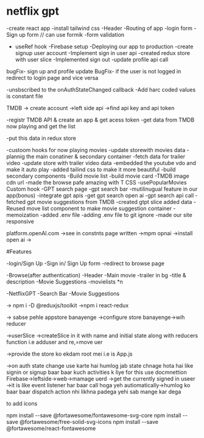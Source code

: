 # netflix gpt

-create react app
-install tailwind css
-Header
-Routing of app
-login form
-Sign up form  // can use formik
-form validation
- useRef hook
-Firebase setup
-Deploying our app to production
-create signup user account 
-Implement sign in user api
-created redux store with user slice
-Implemented sign out
-update profile api call

bugFix- sign up and profile update
BugFix- if the user is not logged in redirect to  login page and vice versa 

-unsbscribed to the onAuthStateChanged callback
-Add harc coded values is constant file

TMDB -> create account ->left side api ->find api key and api token

-registr TMDB API & create an app & get acess token
-get data from TMDB now playing and get the list

-put this data in redux store

-custoom hooks for now playing movies
-update storewith movies data
-plannig the main conatiner & secondary container
-fetch data for trailer video
-update store with trailer video data
-embedded the youtube vdo and make it auto play
-added tailind css to make it more beautiful
-build secondary components
-Build movie list
-build movie card
-TMDB image cdn url
-made the browse pafe amazing with T CSS
-usePopularMovies Custom hook
-GPT search page
-gpt search bar
-mutilinugual feature in our app(bonus)
-integrate gpt apis
-get gpt search open ai
-gpt search api call
-fetched gpt movie suggestions from TMDB
-created gtpt slice added data
-Reused move list component to make movie suggestion container
-memoization
-added .env file
-adding .env file to git ignore
-made our site responsive






platform.openAI.com ->see in constnts page written
->mpm opnai ->install open ai ->








#Features

-login/Sign Up
  -Sign in/ Sign Up form
  -redirect to browse page

-Browse(after authentication)
 -Header
 -Main movie
    -trailer in bg
    -title & description
    -Movie Suggestions
    -movielists *n

-NetflixGPT
  -Search Bar
  -Movie Suggestions





-> npm i -D @reduxjs/toolkit
->npm i react-redux

-> sabse pehle appstore banayenge ->configure store banayenge->wih reducer

->userSlice ->createSlice in it with name and initial state along with reducers function i.e adduser and re,=move uer

->provide the store ko ekdam root mei i.e is App.js

->on auth state change use karte hai humlog jab state chnage hota hai like signin or signup baar baar kuch activities k liye for this use docmnettion 
Firebase->leftside->web->mamage uerd ->get the currently signed in useer 
->it is like event listener har baar call hoga yeh autiomatically->humlog ko baar baar dispatch action nhi likhna padega yehi sab mange kar dega


to add icons

npm install --save @fortawesome/fontawesome-svg-core
npm install --save @fortawesome/free-solid-svg-icons
npm install --save @fortawesome/react-fontawesome
